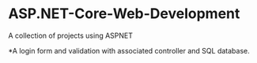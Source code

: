 # ASP.NET-Core-Web-Development
A collection of projects using ASPNET

 *A login form and validation with associated controller and SQL database.
